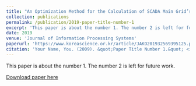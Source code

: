```yaml
---
title: "An Optimization Method for the Calculation of SCADA Main Grid’s Theoretical Line Loss Based on DBSCAN."
collection: publications
permalink: /publication/2019-paper-title-number-1
excerpt: 'This paper is about the number 1. The number 2 is left for future work.'
date: 2019
venue: 'Journal of Information Processing Systems'
paperurl: 'https://www.koreascience.or.kr/article/JAKO201932569395125.pdf'
citation: 'Your Name, You. (2009). &quot;Paper Title Number 1.&quot; <i>Journal 1</i>. 1(1).'
---
```

This paper is about the number 1. The number 2 is left for future work.

[Download paper here](http://academicpages.github.io/files/paper1.pdf)
